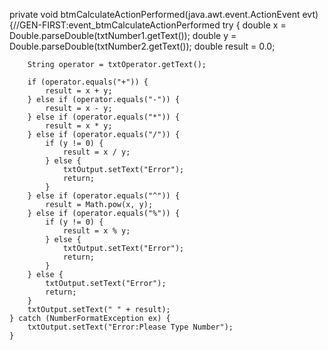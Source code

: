  private void btmCalculateActionPerformed(java.awt.event.ActionEvent evt) {//GEN-FIRST:event_btmCalculateActionPerformed
     try {
        double x = Double.parseDouble(txtNumber1.getText());
        double y = Double.parseDouble(txtNumber2.getText());
        double result = 0.0;

        String operator = txtOperator.getText();

        if (operator.equals("+")) {
            result = x + y;
        } else if (operator.equals("-")) {
            result = x - y;
        } else if (operator.equals("*")) {
            result = x * y;
        } else if (operator.equals("/")) {
            if (y != 0) {
                result = x / y;
            } else {
                txtOutput.setText("Error");
                return;
            }
        } else if (operator.equals("^")) {
            result = Math.pow(x, y);
        } else if (operator.equals("%")) {
            if (y != 0) {
                result = x % y;
            } else {
                txtOutput.setText("Error");
                return;
            }
        } else {
            txtOutput.setText("Error");
            return;
        }
        txtOutput.setText(" " + result);
    } catch (NumberFormatException ex) {
        txtOutput.setText("Error:Please Type Number");
    }
